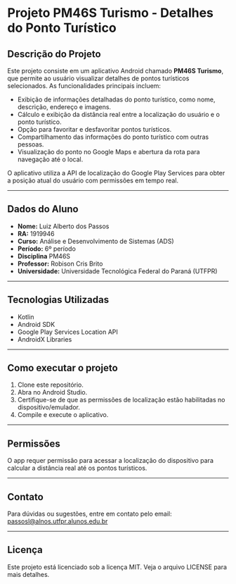 # Projeto PM46S Turismo - Detalhes do Ponto Turístico

## Descrição do Projeto

Este projeto consiste em um aplicativo Android chamado **PM46S Turismo**, que permite ao usuário visualizar detalhes de pontos turísticos selecionados. As funcionalidades principais incluem:

- Exibição de informações detalhadas do ponto turístico, como nome, descrição, endereço e imagens.
- Cálculo e exibição da distância real entre a localização do usuário e o ponto turístico.
- Opção para favoritar e desfavoritar pontos turísticos.
- Compartilhamento das informações do ponto turístico com outras pessoas.
- Visualização do ponto no Google Maps e abertura da rota para navegação até o local.

O aplicativo utiliza a API de localização do Google Play Services para obter a posição atual do usuário com permissões em tempo real.

---

## Dados do Aluno

- **Nome:** Luiz Alberto dos Passos
- **RA:** 1919946
- **Curso:** Análise e Desenvolvimento de Sistemas (ADS)
- **Período:** 6º período
- **Disciplina** PM46S
- **Professor:** Robison Cris Brito
- **Universidade:** Universidade Tecnológica Federal do Paraná (UTFPR)

---

## Tecnologias Utilizadas

- Kotlin
- Android SDK
- Google Play Services Location API
- AndroidX Libraries

---

## Como executar o projeto

1. Clone este repositório.
2. Abra no Android Studio.
3. Certifique-se de que as permissões de localização estão habilitadas no dispositivo/emulador.
4. Compile e execute o aplicativo.

---

## Permissões

O app requer permissão para acessar a localização do dispositivo para calcular a distância real até os pontos turísticos.

---

## Contato

Para dúvidas ou sugestões, entre em contato pelo email: passosl@alnos.utfpr.alunos.edu.br

---

## Licença

Este projeto está licenciado sob a licença MIT. Veja o arquivo LICENSE para mais detalhes.

